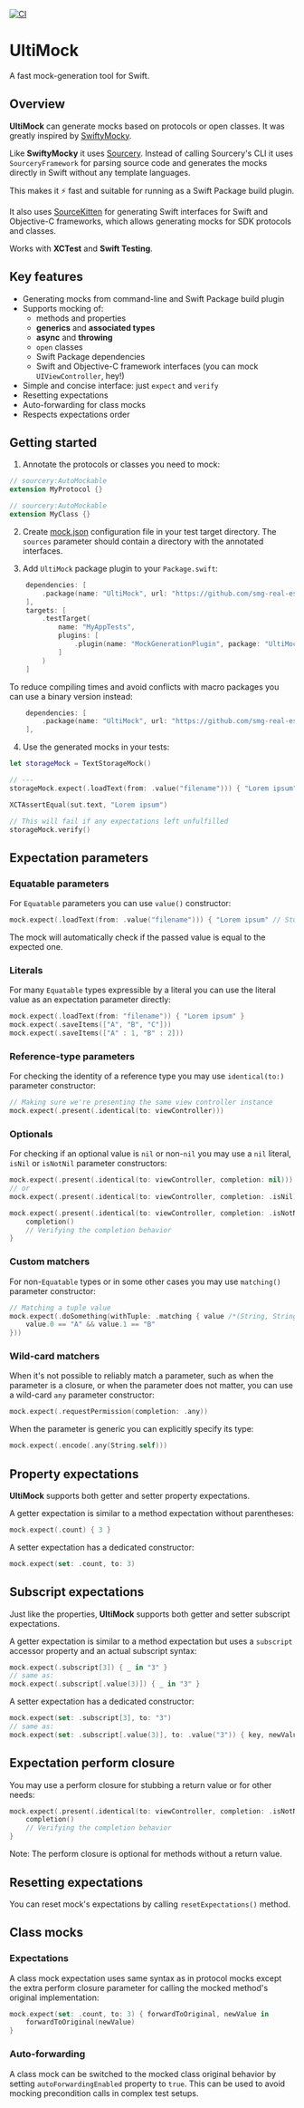 [![CI](https://github.com/smg-real-estate/Swift-UltiMock/actions/workflows/ci.yml/badge.svg)](https://github.com/smg-real-estate/Swift-UltiMock/actions/workflows/ci.yml)

# UltiMock

A fast mock-generation tool for Swift.

## Overview

**UltiMock** can generate mocks based on protocols or open classes.
It was greatly inspired by [SwiftyMocky](https://github.com/MakeAWishFoundation/SwiftyMocky).

Like **SwiftyMocky** it uses [Sourcery](https://github.com/krzysztofzablocki/Sourcery).
Instead of calling Sourcery's CLI it uses `SourceryFramework` for parsing source code 
and generates the mocks directly in Swift without any template languages. 

This makes it ⚡️ fast and suitable for running as a Swift Package build plugin.

It also uses [SourceKitten](https://github.com/jpsim/SourceKitten) for generating Swift interfaces 
for Swift and Objective-C frameworks, which allows generating mocks for SDK protocols and classes. 

Works with **XCTest** and **Swift Testing**.

## Key features

* Generating mocks from command-line and Swift Package build plugin
* Supports mocking of:
    - methods and properties
    - **generics** and **associated types**
    - **async** and **throwing**
    - `open` classes
    - Swift Package dependencies
    - Swift and Objective-C framework interfaces (you can mock `UIViewController`, hey!)
* Simple and concise interface: just `expect` and `verify`
* Resetting expectations
* Auto-forwarding for class mocks
* Respects expectations order

## Getting started

1. Annotate the protocols or classes you need to mock:
```swift
// sourcery:AutoMockable
extension MyProtocol {}

// sourcery:AutoMockable
extension MyClass {}
```

2. Create [mock.json](Tests/TestMocks/mock.json) configuration file in your test target directory.
The `sources` parameter should contain a directory with the annotated interfaces. 
 
3. Add `UltiMock` package plugin to your `Package.swift`:
```swift
    dependencies: [
        .package(name: "UltiMock", url: "https://github.com/smg-real-estate/Swift-UltiMock", from: "0.6.2"),
    ],
    targets: [
        .testTarget(
            name: "MyAppTests",
            plugins: [
                .plugin(name: "MockGenerationPlugin", package: "UltiMock")
            ]
        )
    ]
```
To reduce compiling times and avoid conflicts with macro packages you can use a binary version instead:
```swift
    dependencies: [
        .package(name: "UltiMock", url: "https://github.com/smg-real-estate/Swift-UltiMock-Binary", from: "0.6.2"),
    ],
```

4. Use the generated mocks in your tests:
```swift
let storageMock = TextStorageMock()

// ---
storageMock.expect(.loadText(from: .value("filename"))) { "Lorem ipsum" // Stub return value in perform closure }

XCTAssertEqual(sut.text, "Lorem ipsum")

// This will fail if any expectations left unfulfilled
storageMock.verify()

```

## Expectation parameters

### Equatable parameters
For `Equatable` parameters you can use `value()` constructor: 
```swift
mock.expect(.loadText(from: .value("filename"))) { "Lorem ipsum" // Stub return value in perform closure }
```
The mock will automatically check if the passed value is equal to the expected one.

### Literals
For many `Equatable` types expressible by a literal you can use the literal value as an expectation parameter directly:
```swift
mock.expect(.loadText(from: "filename")) { "Lorem ipsum" }
mock.expect(.saveItems(["A", "B", "C"]))  
mock.expect(.saveItems(["A" : 1, "B" : 2]))  
```

### Reference-type parameters
For checking the identity of a reference type you may use `identical(to:)` parameter constructor:
```swift
// Making sure we're presenting the same view controller instance
mock.expect(.present(.identical(to: viewController)))
```

### Optionals
For checking if an optional value is `nil` or non-`nil` you may use a `nil` literal, `isNil` or `isNotNil` parameter constructors:
```swift
mock.expect(.present(.identical(to: viewController, completion: nil)))
// or
mock.expect(.present(.identical(to: viewController, completion: .isNil)))

mock.expect(.present(.identical(to: viewController, completion: .isNotNil))) { _, completion in
    completion()
    // Verifying the completion behavior
}
```

### Custom matchers
For non-`Equatable` types or in some other cases you may use `matching()` parameter constructor: 
```swift
// Matching a tuple value
mock.expect(.doSomething(withTuple: .matching { value /*(String, String)*/ in
    value.0 == "A" && value.1 == "B"
}))
```

### Wild-card matchers
When it's not possible to reliably match a parameter, such as when the parameter is a closure, 
or when the parameter does not matter, you can use a wild-card `any` parameter constructor:
```swift
mock.expect(.requestPermission(completion: .any))
``` 

When the parameter is generic you can explicitly specify its type:
```swift
mock.expect(.encode(.any(String.self)))
``` 

## Property expectations
**UltiMock** supports both getter and setter property expectations.

A getter expectation is similar to a method expectation without parentheses:
```swift
mock.expect(.count) { 3 }
``` 

A setter expectation has a dedicated constructor:
```swift
mock.expect(set: .count, to: 3)
``` 

## Subscript expectations
Just like the properties, **UltiMock** supports both getter and setter subscript expectations.

A getter expectation is similar to a method expectation but uses a `subscript` accessor property 
and an actual subscript syntax:
```swift
mock.expect(.subscript[3]) { _ in "3" }
// same as:
mock.expect(.subscript[.value(3)]) { _ in "3" }
``` 

A setter expectation has a dedicated constructor:
```swift
mock.expect(set: .subscript[3], to: "3")
// same as:
mock.expect(set: .subscript[.value(3)], to: .value("3")) { key, newValue in }
``` 

## Expectation perform closure
You may use a perform closure for stubbing a return value or for other needs:
```swift
mock.expect(.present(.identical(to: viewController, completion: .isNotNil))) { _, completion in
    completion()
    // Verifying the completion behavior
}
```

Note: The perform closure is optional for methods without a return value.

## Resetting expectations
You can reset mock's expectations by calling `resetExpectations()` method.

## Class mocks
### Expectations
A class mock expectation uses same syntax as in protocol mocks except the extra perform closure parameter 
for calling the mocked method's original implementation:

```swift
mock.expect(set: .count, to: 3) { forwardToOriginal, newValue in
    forwardToOriginal(newValue)
}
```

### Auto-forwarding
A class mock can be switched to the mocked class original behavior by setting `autoForwardingEnabled` property to `true`. 
This can be used to avoid mocking precondition calls in complex test setups. 
